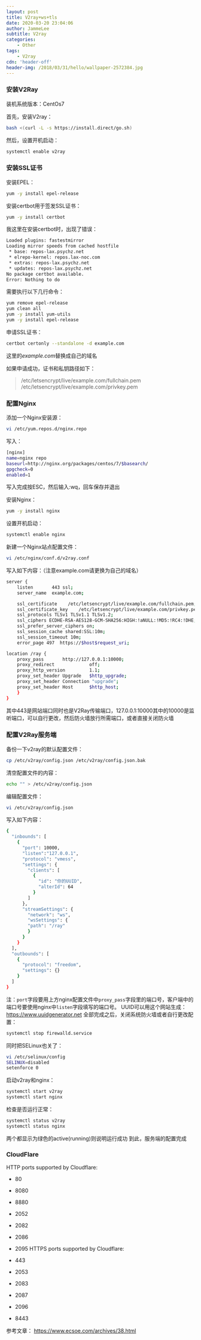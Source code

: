 ```yaml
---
layout: post
title: V2ray+ws+tls
date: 2020-03-20 23:04:06
author: JammeLee
subtitle: V2ray
categories:
	- Other
tags: 
	- V2ray
cdn: 'header-off'
header-img: /2018/03/31/hello/wallpaper-2572384.jpg
---
```

### 安装V2Ray

装机系统版本：CentOs7

首先，安装V2ray：
``` bash
bash <(curl -L -s https://install.direct/go.sh)
```

然后，设置开机启动：
``` bash
systemctl enable v2ray
```

### 安装SSL证书

安装EPEL：
``` bash
yum -y install epel-release
```

安装certbot用于签发SSL证书：
``` bash
yum -y install certbot
```
我这里在安装certbot时，出现了错误：
```bash
Loaded plugins: fastestmirror
Loading mirror speeds from cached hostfile
 * base: repos-lax.psychz.net
 * elrepo-kernel: repos.lax-noc.com
 * extras: repos-lax.psychz.net
 * updates: repos-lax.psychz.net
No package certbot available.
Error: Nothing to do
```

需要执行以下几行命令：
```bash
yum remove epel-release
yum clean all
yum -y install yum-utils
yum -y install epel-release
```

申请SSL证书：
```bash
certbot certonly --standalone -d example.com
```
这里的*example.com*替换成自己的域名

如果申请成功，证书和私钥路径如下：
> /etc/letsencrypt/live/example.com/fullchain.pem
> /etc/letsencrypt/live/example.com/privkey.pem

### 配置Nginx

添加一个Nginx安装源：
```bash
vi /etc/yum.repos.d/nginx.repo
```

写入：
```bash
[nginx]
name=nginx repo
baseurl=http://nginx.org/packages/centos/7/$basearch/
gpgcheck=0
enabled=1
```

写入完成按ESC，然后输入:wq，回车保存并退出

安装Nginx：
```bash
yum -y install nginx
```

设置开机启动：
```bash
systemctl enable nginx
```

新建一个Nginx站点配置文件：
```bash
vi /etc/nginx/conf.d/v2ray.conf
```

写入如下内容：（注意example.com请更换为自己的域名）
```bash
server {
    listen       443 ssl;
    server_name  example.com;

    ssl_certificate    /etc/letsencrypt/live/example.com/fullchain.pem;
    ssl_certificate_key    /etc/letsencrypt/live/example.com/privkey.pem;
    ssl_protocols TLSv1 TLSv1.1 TLSv1.2;
    ssl_ciphers ECDHE-RSA-AES128-GCM-SHA256:HIGH:!aNULL:!MD5:!RC4:!DHE;
    ssl_prefer_server_ciphers on;
    ssl_session_cache shared:SSL:10m;
    ssl_session_timeout 10m;
    error_page 497  https://$host$request_uri;

location /ray {
    proxy_pass       http://127.0.0.1:10000;
    proxy_redirect             off;
    proxy_http_version         1.1;
    proxy_set_header Upgrade   $http_upgrade;
    proxy_set_header Connection "upgrade";
    proxy_set_header Host      $http_host;
    }
}
```

其中443是网站端口同时也是V2Ray传输端口，127.0.0.1:10000其中的10000是监听端口，可以自行更改，然后防火墙放行所需端口，或者直接关闭防火墙

### 配置V2Ray服务端

备份一下v2ray的默认配置文件：
```bash
cp /etc/v2ray/config.json /etc/v2ray/config.json.bak
```

清空配置文件的内容：
```bash
echo "" > /etc/v2ray/config.json
```

编辑配置文件：
```bash
vi /etc/v2ray/config.json
```

写入如下内容：
```bash
{
  "inbounds": [
    {
      "port": 10000,
      "listen":"127.0.0.1",
      "protocol": "vmess",
      "settings": {
        "clients": [
          {
            "id": "你的UUID",
            "alterId": 64
          }
        ]
      },
      "streamSettings": {
        "network": "ws",
        "wsSettings": {
        "path": "/ray"
        }
      }
    }
  ],
  "outbounds": [
    {
      "protocol": "freedom",
      "settings": {}
    }
  ]
}
```

注：`port`字段要用上方nginx配置文件中`proxy_pass`字段里的端口号，客户端中的端口号要使用nginx中`listen`字段填写的端口号。
UUID可以用这个网站生成：https://www.uuidgenerator.net
全部完成之后，关闭系统防火墙或者自行更改配置：

```bash
systemctl stop firewalld.service
```

同时把SELinux也关了：
```bash
vi /etc/selinux/config
SELINUX=disabled
setenforce 0
```

启动v2ray和nginx：
```bash
systemctl start v2ray
systemctl start nginx
```

检查是否运行正常：
```bash
systemctl status v2ray
systemctl status nginx
```

两个都显示为绿色的active(running)则说明运行成功
到此，服务端的配置完成

### CloudFlare

HTTP ports supported by Cloudflare:

- 80
- 8080
- 8880
- 2052
- 2082
- 2086
- 2095
HTTPS ports supported by Cloudflare:

- 443
- 2053
- 2083
- 2087
- 2096
- 8443

参考文章：
https://www.ecsoe.com/archives/38.html











